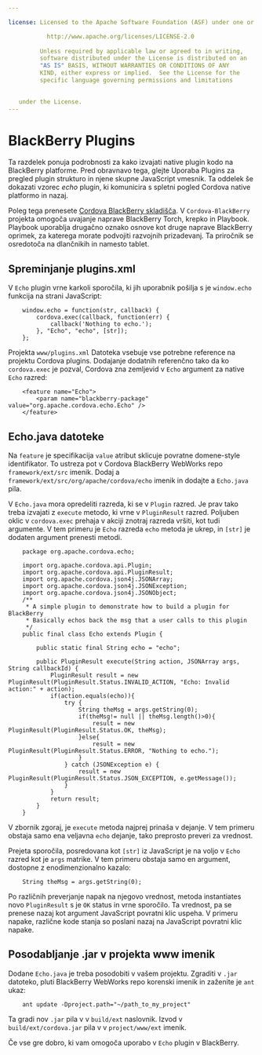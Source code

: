 ```yaml
---

license: Licensed to the Apache Software Foundation (ASF) under one or more contributor license agreements. See the NOTICE file distributed with this work for additional information regarding copyright ownership. The ASF licenses this file to you under the Apache License, Version 2.0 (the "License"); you may not use this file except in compliance with the License. You may obtain a copy of the License at

           http://www.apache.org/licenses/LICENSE-2.0
    
         Unless required by applicable law or agreed to in writing,
         software distributed under the License is distributed on an
         "AS IS" BASIS, WITHOUT WARRANTIES OR CONDITIONS OF ANY
         KIND, either express or implied.  See the License for the
         specific language governing permissions and limitations
    

   under the License.
---
```


# BlackBerry Plugins

Ta razdelek ponuja podrobnosti za kako izvajati native plugin kodo na BlackBerry platforme. Pred obravnavo tega, glejte Uporaba Plugins za pregled plugin strukturo in njene skupne JavaScript vmesnik. Ta oddelek še dokazati vzorec *echo* plugin, ki komunicira s spletni pogled Cordova native platformo in nazaj.

Poleg tega prenesete [Cordova BlackBerry skladišča][1]. V `Cordova-BlackBerry` projekta omogoča uvajanje naprave BlackBerry Torch, krepko in Playbook. Playbook uporablja drugačno oznako osnove kot druge naprave BlackBerry oprimek, za katerega morate podvojiti razvojnih prizadevanj. Ta priročnik se osredotoča na dlančnikih in namesto tablet.

 [1]: https://git-wip-us.apache.org/repos/asf?p=cordova-blackberry.git;a=summary

## Spreminjanje plugins.xml

V `Echo` plugin vrne karkoli sporočila, ki jih uporabnik pošilja s je `window.echo` funkcija na strani JavaScript:

        window.echo = function(str, callback) {
            cordova.exec(callback, function(err) {
                callback('Nothing to echo.');
            }, "Echo", "echo", [str]);
        };
    

Projekta `www/plugins.xml` Datoteka vsebuje vse potrebne reference na projektu Cordova plugins. Dodajanje dodatnih referenčno tako da ko `cordova.exec` je pozval, Cordova zna zemljevid v `Echo` argument za native `Echo` razred:

        <feature name="Echo">
            <param name="blackberry-package" value="org.apache.cordova.echo.Echo" />
        </feature>
    

## Echo.java datoteke

Na `feature` je specifikacija `value` atribut sklicuje povratne domene-style identifikator. To ustreza pot v Cordova BlackBerry WebWorks repo `framework/ext/src` imenik. Dodaj a `framework/ext/src/org/apache/cordova/echo` imenik in dodajte a `Echo.java` pila.

V `Echo.java` mora opredeliti razreda, ki se v `Plugin` razred. Je prav tako treba izvajati z `execute` metodo, ki vrne v `PluginResult` razred. Poljuben oklic v `cordova.exec` prehaja v akciji znotraj razreda vršiti, kot tudi argumente. V tem primeru je `Echo` razreda `echo` metoda je ukrep, in `[str]` je dodaten argument prenesti metodi.

        package org.apache.cordova.echo;
    
        import org.apache.cordova.api.Plugin;
        import org.apache.cordova.api.PluginResult;
        import org.apache.cordova.json4j.JSONArray;
        import org.apache.cordova.json4j.JSONException;
        import org.apache.cordova.json4j.JSONObject;
        /**
         * A simple plugin to demonstrate how to build a plugin for BlackBerry
         * Basically echos back the msg that a user calls to this plugin
         */
        public final class Echo extends Plugin {
    
            public static final String echo = "echo";
    
            public PluginResult execute(String action, JSONArray args, String callbackId) {
                PluginResult result = new PluginResult(PluginResult.Status.INVALID_ACTION, "Echo: Invalid action:" + action);
                if(action.equals(echo)){
                    try {
                        String theMsg = args.getString(0);
                        if(theMsg!= null || theMsg.length()>0){
                            result = new PluginResult(PluginResult.Status.OK, theMsg);
                        }else{
                            result = new PluginResult(PluginResult.Status.ERROR, "Nothing to echo.");
                        }
                    } catch (JSONException e) {
                        result = new PluginResult(PluginResult.Status.JSON_EXCEPTION, e.getMessage());
                    }
                }
                return result;
            }
        }
    

V zbornik zgoraj, je `execute` metoda najprej prinaša v dejanje. V tem primeru obstaja samo ena veljavna `echo` dejanje, tako preprosto preveri za vrednost.

Prejeta sporočila, posredovana kot `[str]` iz JavaScript je na voljo v `Echo` razred kot je `args` matrike. V tem primeru obstaja samo en argument, dostopne z enodimenzionalno kazalo:

        String theMsg = args.getString(0);
    

Po različnih preverjanje napak na njegovo vrednost, metoda instantiates novo `PluginResult` s je `OK` status in vrne sporočilo. Ta vrednost, pa se prenese nazaj kot argument JavaScript povratni klic uspeha. V primeru napake, različne kode stanja so poslani nazaj na JavaScript povratni klic napake.

## Posodabljanje .jar v projekta www imenik

Dodane `Echo.java` je treba posodobiti v vašem projektu. Zgraditi v `.jar` datoteko, pluti BlackBerry WebWorks repo korenski imenik in zaženite je `ant` ukaz:

        ant update -Dproject.path="~/path_to_my_project"
    

Ta gradi nov `.jar` pila v v `build/ext` naslovnik. Izvod v `build/ext/cordova.jar` pila v v `project/www/ext` imenik.

Če vse gre dobro, ki vam omogoča uporabo v `Echo` plugin v BlackBerry.
